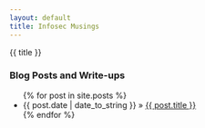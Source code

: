 ```yaml
---
layout: default
title: Infosec Musings
---
```

{{ title }}
<div id="home">
<h3>Blog Posts and Write-ups</h3>
<ul class="posts">
{% for post in site.posts %}
<li><span>{{ post.date | date_to_string }}</span> &raquo; <a href="{{ post.url }}">{{ post.title }}</a></li>
{% endfor %}
</ul>

